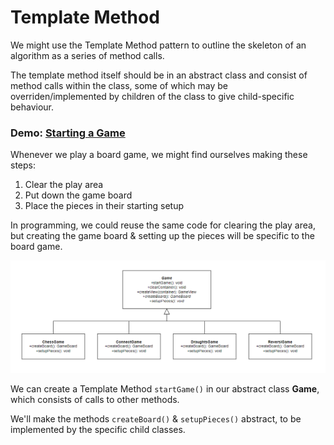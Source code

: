 

# Template Method

We might use the Template Method pattern to outline the skeleton of an algorithm as a series of method calls.

The template method itself should be in an abstract class and consist of method calls within the class, some of which may be overriden/implemented by children of the class to give child-specific behaviour.


### Demo: [Starting a Game](https://eeoooue.github.io/patterns/template-method/)

Whenever we play a board game, we might find ourselves making these steps:

1. Clear the play area
2. Put down the game board
3. Place the pieces in their starting setup

In programming, we could reuse the same code for clearing the play area, but creating the game board & setting up the pieces will be specific to the board game.

![Image](/notes/template-method/template-method-uml.png)

We can create a Template Method ```startGame()``` in our abstract class **Game**, which consists of calls to other methods.

We'll make the methods ```createBoard()``` & ```setupPieces()``` abstract, to be implemented by the specific child classes.

